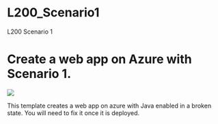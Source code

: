 # L200_Scenario1
L200 Scenario 1

# Create a web app on Azure with Scenario 1.

<a href="https://portal.azure.com/#create/Microsoft.Template/uri/https%3A%2F%2Fraw.githubusercontent.com%2Fsureddy1%2FL200%2Fmaster%2FScenario1%2Fazuredeploy.json" target="_blank">
    <img src="http://azuredeploy.net/deploybutton.png"/>
</a>

This template creates a web app on azure with Java enabled in a broken state. You will need to fix it once it is deployed.
